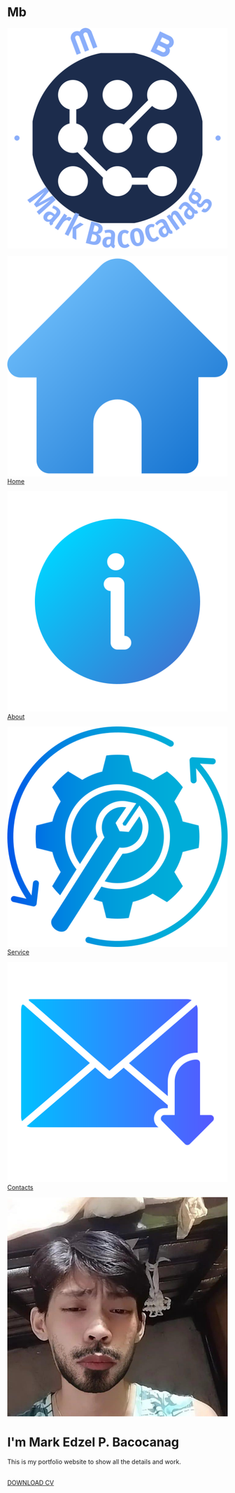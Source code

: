 # Mb
<!DOCTYPE html>
<html lang="en">

<head>
    <meta charset="UTF-8">
    <meta name="viewport" content="width=device-width, initial-scale=1.0">
    <link rel="stylesheet" href="style.css">
    <link rel="icon" href="icons/logo.png">
    <title>Service</title>
</head>

<body>
    <div>
        <img class="logo" src="icons/logo.png">
    </div>
    <div class="head">
        <div class="container">
            <div class="header">
                <div class="home desc">
                    <a href="home.html">
                        <p><span>
                                <img src="icons/home.png">
                                Home</span>
                        </p>
                    </a>
                </div>
                <div class="about desc">
                    <a href="about.html">
                        <p>
                            <img src="icons/about.png">
                            About
                        </p>
                    </a>
                </div>
                <div class="service desc">
                    <a href="service.html">
                        <p>
                            <img src="icons/service.png">
                            Service
                        </p>
                    </a>
                </div>
                <div class="contacts desc">
                    <a href="contacts.html">
                        <p>
                            <img src="icons/contact.png">
                            Contacts
                        </p>
                    </a>
                </div>
            </div>
        </div>
    </div>
    <div class="container-2">
        <div class="picture">
            <img class="profile" src="icons/pict.jpeg">
        </div>
        <div class="details">
            <h1>I'm <span class="nickName">Mark</span> Edzel P. Bacocanag</h1>
            <p class=>This is my portfolio website to show all the
                details and work.
            </p><br>
            <a href="#"><span class="white">DOWN</span>LOAD CV</a>
        </div>
    </div>
</body>

</html>
